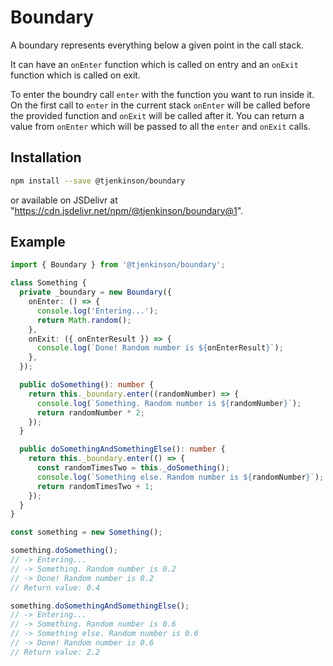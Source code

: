 # Boundary

A boundary represents everything below a given point in the call stack.

It can have an `onEnter` function which is called on entry and an `onExit` function which is called on exit.

To enter the boundry call `enter` with the function you want to run inside it. On the first call to `enter` in the current stack `onEnter` will be called before the provided function and `onExit` will be called after it. You can return a value from `onEnter` which will be passed to all the `enter` and `onExit` calls.

## Installation

```sh
npm install --save @tjenkinson/boundary
```

or available on JSDelivr at "https://cdn.jsdelivr.net/npm/@tjenkinson/boundary@1".

## Example

```ts
import { Boundary } from '@tjenkinson/boundary';

class Something {
  private _boundary = new Boundary({
    onEnter: () => {
      console.log('Entering...');
      return Math.random();
    },
    onExit: ({ onEnterResult }) => {
      console.log(`Done! Random number is ${onEnterResult}`);
    },
  });

  public doSomething(): number {
    return this._boundary.enter((randomNumber) => {
      console.log(`Something. Random number is ${randomNumber}`);
      return randomNumber * 2;
    });
  }

  public doSomethingAndSomethingElse(): number {
    return this._boundary.enter(() => {
      const randomTimesTwo = this._doSomething();
      console.log(`Something else. Random number is ${randomNumber}`);
      return randomTimesTwo + 1;
    });
  }
}

const something = new Something();

something.doSomething();
// -> Entering...
// -> Something. Random number is 0.2
// -> Done! Random number is 0.2
// Return value: 0.4

something.doSomethingAndSomethingElse();
// -> Entering...
// -> Something. Random number is 0.6
// -> Something else. Random number is 0.6
// -> Done! Random number is 0.6
// Return value: 2.2
```
